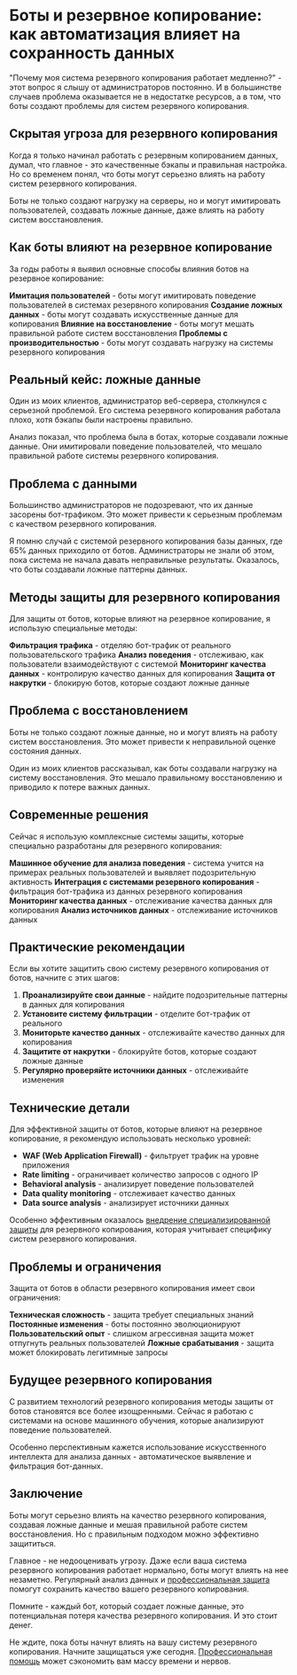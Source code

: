 ﻿# Боты и резервное копирование: как автоматизация влияет на сохранность данных

"Почему моя система резервного копирования работает медленно?" - этот вопрос я слышу от администраторов постоянно. И в большинстве случаев проблема оказывается не в недостатке ресурсов, а в том, что боты создают проблемы для систем резервного копирования.

## Скрытая угроза для резервного копирования

Когда я только начинал работать с резервным копированием данных, думал, что главное - это качественные бэкапы и правильная настройка. Но со временем понял, что боты могут серьезно влиять на работу систем резервного копирования.

Боты не только создают нагрузку на серверы, но и могут имитировать пользователей, создавать ложные данные, даже влиять на работу систем восстановления.

## Как боты влияют на резервное копирование

За годы работы я выявил основные способы влияния ботов на резервное копирование:

**Имитация пользователей** - боты могут имитировать поведение пользователей в системах резервного копирования
**Создание ложных данных** - боты могут создавать искусственные данные для копирования
**Влияние на восстановление** - боты могут мешать правильной работе систем восстановления
**Проблемы с производительностью** - боты могут создавать нагрузку на системы резервного копирования

## Реальный кейс: ложные данные

Один из моих клиентов, администратор веб-сервера, столкнулся с серьезной проблемой. Его система резервного копирования работала плохо, хотя бэкапы были настроены правильно.

Анализ показал, что проблема была в ботах, которые создавали ложные данные. Они имитировали поведение пользователей, что мешало правильной работе системы резервного копирования.

## Проблема с данными

Большинство администраторов не подозревают, что их данные засорены бот-трафиком. Это может привести к серьезным проблемам с качеством резервного копирования.

Я помню случай с системой резервного копирования базы данных, где 65% данных приходило от ботов. Администраторы не знали об этом, пока система не начала давать неправильные результаты. Оказалось, что боты создавали ложные паттерны данных.

## Методы защиты для резервного копирования

Для защиты от ботов, которые влияют на резервное копирование, я использую специальные методы:

**Фильтрация трафика** - отделяю бот-трафик от реального пользовательского трафика
**Анализ поведения** - отслеживаю, как пользователи взаимодействуют с системой
**Мониторинг качества данных** - контролирую качество данных для копирования
**Защита от накрутки** - блокирую ботов, которые создают ложные данные

## Проблема с восстановлением

Боты не только создают ложные данные, но и могут влиять на работу систем восстановления. Это может привести к неправильной оценке состояния данных.

Один из моих клиентов рассказывал, как боты создавали нагрузку на систему восстановления. Это мешало правильному восстановлению и приводило к потере важных данных.

## Современные решения

Сейчас я использую комплексные системы защиты, которые специально разработаны для резервного копирования:

**Машинное обучение для анализа поведения** - система учится на примерах реальных пользователей и выявляет подозрительную активность
**Интеграция с системами резервного копирования** - фильтрация бот-трафика из данных резервного копирования
**Мониторинг качества данных** - отслеживание качества данных для копирования
**Анализ источников данных** - отслеживание источников данных

## Практические рекомендации

Если вы хотите защитить свою систему резервного копирования от ботов, начните с этих шагов:

1. **Проанализируйте свои данные** - найдите подозрительные паттерны в данных для копирования
2. **Установите систему фильтрации** - отделите бот-трафик от реального
3. **Мониторьте качество данных** - отслеживайте качество данных для копирования
4. **Защитите от накрутки** - блокируйте ботов, которые создают ложные данные
5. **Регулярно проверяйте источники данных** - отслеживайте изменения

## Технические детали

Для эффективной защиты от ботов, которые влияют на резервное копирование, я рекомендую использовать несколько уровней:

- **WAF (Web Application Firewall)** - фильтрует трафик на уровне приложения
- **Rate limiting** - ограничивает количество запросов с одного IP
- **Behavioral analysis** - анализирует поведение пользователей
- **Data quality monitoring** - отслеживает качество данных
- **Data source analysis** - анализирует источники данных

Особенно эффективным оказалось [внедрение специализированной защиты](https://progaem.com/ustanovka-antibota-usluga-po-zashhite-ot-botov-vashih-sajtov-na-razlichnyh-cms-sistemah.html) для резервного копирования, которая учитывает специфику систем резервного копирования.

## Проблемы и ограничения

Защита от ботов в области резервного копирования имеет свои ограничения:

**Техническая сложность** - защита требует специальных знаний
**Постоянные изменения** - боты постоянно эволюционируют
**Пользовательский опыт** - слишком агрессивная защита может отпугнуть реальных пользователей
**Ложные срабатывания** - защита может блокировать легитимные запросы

## Будущее резервного копирования

С развитием технологий резервного копирования методы защиты от ботов становятся все более изощренными. Сейчас я работаю с системами на основе машинного обучения, которые анализируют поведение пользователей.

Особенно перспективным кажется использование искусственного интеллекта для анализа данных - автоматическое выявление и фильтрация бот-данных.

## Заключение

Боты могут серьезно влиять на качество резервного копирования, создавая ложные данные и мешая правильной работе систем восстановления. Но с правильным подходом можно эффективно защититься.

Главное - не недооценивать угрозу. Даже если ваша система резервного копирования работает нормально, боты могут влиять на нее незаметно. Регулярный анализ данных и [профессиональная защита](https://progaem.com/ustanovka-antibota-usluga-po-zashhite-ot-botov-vashih-sajtov-na-razlichnyh-cms-sistemah.html) помогут сохранить качество вашего резервного копирования.

Помните - каждый бот, который создает ложные данные, это потенциальная потеря качества резервного копирования. И это стоит денег.

Не ждите, пока боты начнут влиять на вашу систему резервного копирования. Начните защищаться уже сегодня. [Профессиональная помощь](https://progaem.com/ustanovka-antibota-usluga-po-zashhite-ot-botov-vashih-sajtov-na-razlichnyh-cms-sistemah.html) может сэкономить вам массу времени и нервов.
